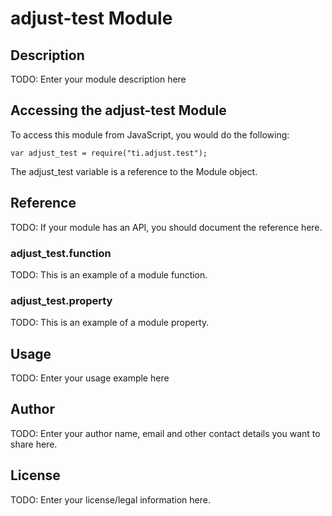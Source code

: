 # adjust-test Module

## Description

TODO: Enter your module description here

## Accessing the adjust-test Module

To access this module from JavaScript, you would do the following:

    var adjust_test = require("ti.adjust.test");

The adjust_test variable is a reference to the Module object.

## Reference

TODO: If your module has an API, you should document
the reference here.

### adjust_test.function

TODO: This is an example of a module function.

### adjust_test.property

TODO: This is an example of a module property.

## Usage

TODO: Enter your usage example here

## Author

TODO: Enter your author name, email and other contact
details you want to share here.

## License

TODO: Enter your license/legal information here.
